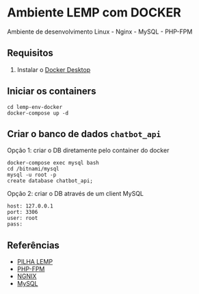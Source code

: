 # Ambiente LEMP com DOCKER
Ambiente de desenvolvimento Linux - Nginx - MySQL - PHP-FPM

## Requisitos
1. Instalar o [Docker Desktop](https://www.docker.com/products/docker-desktop)

## Iniciar os containers
```
cd lemp-env-docker
docker-compose up -d
```

## Criar o banco de dados `chatbot_api`
Opção 1: criar o DB diretamente pelo container do docker
```
docker-compose exec mysql bash
cd /bitnami/mysql
mysql -u root -p
create database chatbot_api;
```

Opção 2: criar o DB através de um client MySQL
```
host: 127.0.0.1
port: 3306
user: root
pass: 
```

## Referências
- [PILHA LEMP](https://www.linode.com/pt/marketplace/apps/linode/lemp/)
- [PHP-FPM](https://hub.docker.com/r/bitnami/php-fpm)
- [NGNIX](https://hub.docker.com/r/bitnami/nginx)
- [MySQL](https://hub.docker.com/r/bitnami/mysql)
